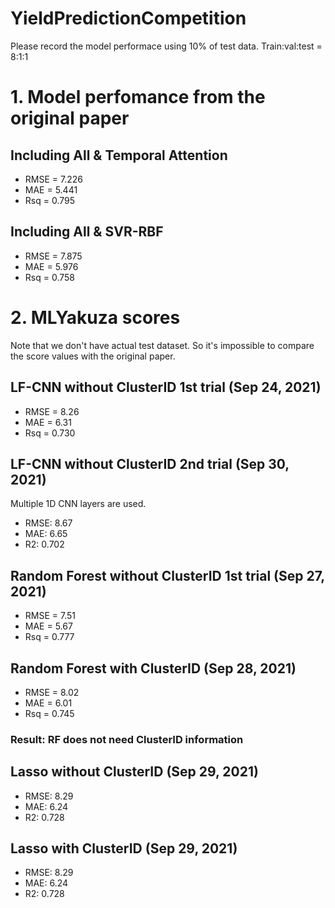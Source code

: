 # YieldPredictionCompetition

Please record the model performace using 10% of test data.
Train:val:test = 8:1:1

# 1. Model perfomance from the original paper
## Including All & Temporal Attention
- RMSE = 7.226
- MAE = 5.441
- Rsq = 0.795

## Including All & SVR-RBF
- RMSE = 7.875
- MAE = 5.976
- Rsq = 0.758

# 2. MLYakuza scores

Note that we don't have actual test dataset. So it's impossible to compare the score values with the original paper.

## LF-CNN without ClusterID 1st trial (Sep 24, 2021)
- RMSE = 8.26
- MAE = 6.31
- Rsq = 0.730

## LF-CNN without ClusterID 2nd trial (Sep 30, 2021)
Multiple 1D CNN layers are used.
- RMSE: 8.67
- MAE: 6.65
- R2: 0.702

## Random Forest without ClusterID 1st trial (Sep 27, 2021)
- RMSE = 7.51
- MAE = 5.67
- Rsq = 0.777

## Random Forest with ClusterID (Sep 28, 2021)
- RMSE = 8.02
- MAE = 6.01
- Rsq = 0.745

### Result: RF does not need ClusterID information

## Lasso without ClusterID (Sep 29, 2021)
- RMSE: 8.29
- MAE: 6.24
- R2: 0.728


## Lasso with ClusterID (Sep 29, 2021)
- RMSE: 8.29
- MAE: 6.24
- R2: 0.728
